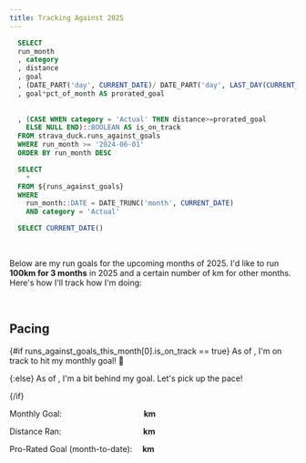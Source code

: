 ```yaml
---
title: Tracking Against 2025
---
```


```sql runs_against_goals
  SELECT
  run_month
  , category
  , distance
  , goal
  , (DATE_PART('day', CURRENT_DATE)/ DATE_PART('day', LAST_DAY(CURRENT_DATE)))::FLOAT AS pct_of_month
  , goal*pct_of_month AS prorated_goal
  
    
  , (CASE WHEN category = 'Actual' THEN distance>=prorated_goal
    ELSE NULL END)::BOOLEAN AS is_on_track
  FROM strava_duck.runs_against_goals
  WHERE run_month >= '2024-06-01'
  ORDER BY run_month DESC
```
```sql runs_against_goals_this_month
  SELECT
    *
  FROM ${runs_against_goals}
  WHERE 
    run_month::DATE = DATE_TRUNC('month', CURRENT_DATE)
    AND category = 'Actual'
```
```sql today
  SELECT CURRENT_DATE()
```

<LastRefreshed/>
<br>

Below are my run goals for the upcoming months of 2025. I'd like to run <b>100km for 3 months</b> in 2025 and a certain number of km for other months.
Here's how I'll track how I'm doing:

<BarChart
  data={runs_against_goals}
  title="Run vs. Goal"
  x=run_month
  y=distance
  series=category
  yMin=0
/>

<br>

## Pacing

{#if runs_against_goals_this_month[0].is_on_track == true}
  <Alert status="positive">
  As of <b><Value data={today} fmt='longdate'/></b>, I'm on track to hit my monthly goal! 🚀
  </Alert> 

{:else}
  <Alert status="danger">
  As of <b><Value data={today} fmt='longdate'/></b>, I'm a bit behind my goal. Let's pick up the pace!
  </Alert> 

{/if}

Monthly Goal: &emsp;&emsp;&emsp;&emsp;&emsp;&emsp;&emsp;&emsp;&emsp;&emsp;<b><Value 
  data={runs_against_goals_this_month}
  column=goal
  />km</b>

Distance Ran: &emsp;&emsp;&emsp;&emsp;&emsp;&emsp;&emsp;&emsp;&emsp;&emsp;<b><Value 
  data={runs_against_goals_this_month}
  column=distance
  fmt='#.#1'
  />km</b>

Pro-Rated Goal (month-to-date): &emsp;<b><Value 
  data={runs_against_goals_this_month}
  column=prorated_goal
  fmt='#.#1'
  />km</b>